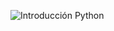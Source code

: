 ![Introducción Python](https://codigospython.com/wp-content/uploads/2023/09/aplicaciones-python.png)